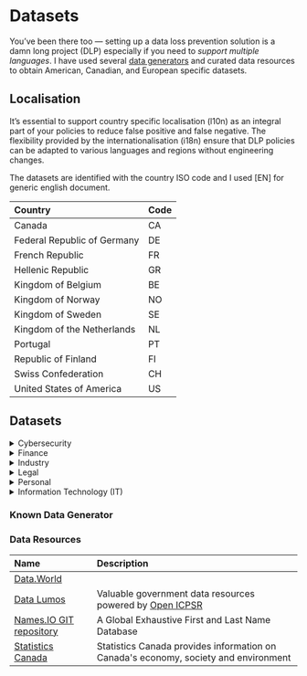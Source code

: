 # Datasets

You’ve been there too — setting up a data loss prevention solution is a damn long project (DLP) especially if you need to _support multiple languages_. I have used several [data generators](#KnownDataGenerators) and curated data resources to obtain American, Canadian, and European specific datasets.

## Localisation

It’s essential to support country specific localisation (l10n) as an integral part of your policies to reduce false positive and false negative. The flexibility provided by the internationalisation (i18n) ensure that DLP policies can be adapted to various languages and regions without engineering changes.

The datasets are identified with the country ISO code and I used [EN] for generic english document.

| Country   | Code |
| :-- |:-- | 
| Canada | CA |
| Federal Republic of Germany | DE |
| French Republic | FR |
| Hellenic Republic | GR |
| Kingdom of Belgium | BE |
| Kingdom of Norway| NO |
| Kingdom of Sweden| SE |
| Kingdom of the Netherlands | NL |
| Portugal | PT |
| Republic of Finland | FI |
| Swiss Confederation | CH |
| United States of America | US |

## Datasets

<details>
<summary>Cybersecurity</summary>
<br>
Items:
  * password/ shadow
  * ldap
  
Compliance:
  * To be defined
  
</details>
<details>
<summary>Finance</summary>
<br>
Items:
  * Credit card number (CCN)
  
Compliance:
  * PCI
  
</details>
<details>
<summary>Industry</summary>
<br>
Items:
  * [Pharmaceutical product documents by Brian Reid](https://c7solutions.com/2014/04/dlp-templates)
  * NDA
  
Compliance:
  * To be defined

#### Intellectual Property

  * https://www.gutenberg.org/ebooks/
  * https://openlibrary.org/explore
  
</details>
<details>
<summary>Legal</summary>
<br>
Items:
  * Contract
  * NDA
  
Compliance:
  * To be defined
  
</details>
<details>
<summary>Personal</summary>
<br>
Items:
  * PII
  * PHI
 
 
| File Name   | Description |
| :-- |:-- | 
|[lastName.US.txt](personal/lastName.US.txt)| Last names occurring 100 or more times from the [US Census Bureau (up to the year 2000)](https://www.census.gov/topics/population/genealogy/data/2000_surnames.html) Because of a 72-year restriction on access to the _full_ Census, the most recent year available is 1950, released on April 1, 2022. |

https://github.com/orgs/unitedstates

The datasets are identified with the [country ISO code](dataSets/README.md#Localization).

Compliance:
  * GDPR

</details>
<details>
<summary>Information Technology (IT)</summary>
<br>
Items:
  * [A list of free email provider domains](https://gist.github.com/tbrianjones/5992856) curated by [
T. Brian Jones](@tbrianjones)
  * ldap
  * code
  
  
Compliance:
  * To be defined
  
</details>

### Known Data Generator

### Data Resources

| Name | Description| 
| :-- | :-- |
|[Data.World](https://data.world)|  |
|[Data Lumos](https://www.datalumos.org)| Valuable government data resources powered by [Open ICPSR](https://www.openicpsr.org/) |
|[Names.IO GIT repository](https://github.com/Debdut/names.io)| A Global Exhaustive First and Last Name Database |
|[Statistics Canada](https://www.statcan.gc.ca/)| Statistics Canada provides information on Canada's economy, society and environment |
